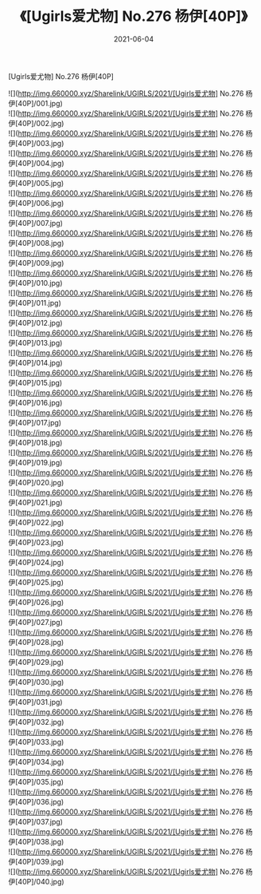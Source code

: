 ﻿---
layout: post
title:  《[Ugirls爱尤物] No.276 杨伊[40P]》
date:   2021-06-04
img: http://img.660000.xyz/Sharelink/UGIRLS/2021/[Ugirls爱尤物] No.276 杨伊[40P]/000.jpg
categories: [美女, 清纯, 唯美]
---

[Ugirls爱尤物] No.276 杨伊[40P]

  ![](http://img.660000.xyz/Sharelink/UGIRLS/2021/[Ugirls爱尤物] No.276 杨伊[40P]/001.jpg) <br> ![](http://img.660000.xyz/Sharelink/UGIRLS/2021/[Ugirls爱尤物] No.276 杨伊[40P]/002.jpg) <br> ![](http://img.660000.xyz/Sharelink/UGIRLS/2021/[Ugirls爱尤物] No.276 杨伊[40P]/003.jpg) <br> ![](http://img.660000.xyz/Sharelink/UGIRLS/2021/[Ugirls爱尤物] No.276 杨伊[40P]/004.jpg) <br> ![](http://img.660000.xyz/Sharelink/UGIRLS/2021/[Ugirls爱尤物] No.276 杨伊[40P]/005.jpg) <br> ![](http://img.660000.xyz/Sharelink/UGIRLS/2021/[Ugirls爱尤物] No.276 杨伊[40P]/006.jpg) <br> ![](http://img.660000.xyz/Sharelink/UGIRLS/2021/[Ugirls爱尤物] No.276 杨伊[40P]/007.jpg) <br> ![](http://img.660000.xyz/Sharelink/UGIRLS/2021/[Ugirls爱尤物] No.276 杨伊[40P]/008.jpg) <br> ![](http://img.660000.xyz/Sharelink/UGIRLS/2021/[Ugirls爱尤物] No.276 杨伊[40P]/009.jpg) <br> ![](http://img.660000.xyz/Sharelink/UGIRLS/2021/[Ugirls爱尤物] No.276 杨伊[40P]/010.jpg) <br> ![](http://img.660000.xyz/Sharelink/UGIRLS/2021/[Ugirls爱尤物] No.276 杨伊[40P]/011.jpg) <br> ![](http://img.660000.xyz/Sharelink/UGIRLS/2021/[Ugirls爱尤物] No.276 杨伊[40P]/012.jpg) <br> ![](http://img.660000.xyz/Sharelink/UGIRLS/2021/[Ugirls爱尤物] No.276 杨伊[40P]/013.jpg) <br> ![](http://img.660000.xyz/Sharelink/UGIRLS/2021/[Ugirls爱尤物] No.276 杨伊[40P]/014.jpg) <br> ![](http://img.660000.xyz/Sharelink/UGIRLS/2021/[Ugirls爱尤物] No.276 杨伊[40P]/015.jpg) <br> ![](http://img.660000.xyz/Sharelink/UGIRLS/2021/[Ugirls爱尤物] No.276 杨伊[40P]/016.jpg) <br> ![](http://img.660000.xyz/Sharelink/UGIRLS/2021/[Ugirls爱尤物] No.276 杨伊[40P]/017.jpg) <br> ![](http://img.660000.xyz/Sharelink/UGIRLS/2021/[Ugirls爱尤物] No.276 杨伊[40P]/018.jpg) <br> ![](http://img.660000.xyz/Sharelink/UGIRLS/2021/[Ugirls爱尤物] No.276 杨伊[40P]/019.jpg) <br> ![](http://img.660000.xyz/Sharelink/UGIRLS/2021/[Ugirls爱尤物] No.276 杨伊[40P]/020.jpg) <br> ![](http://img.660000.xyz/Sharelink/UGIRLS/2021/[Ugirls爱尤物] No.276 杨伊[40P]/021.jpg) <br> ![](http://img.660000.xyz/Sharelink/UGIRLS/2021/[Ugirls爱尤物] No.276 杨伊[40P]/022.jpg) <br> ![](http://img.660000.xyz/Sharelink/UGIRLS/2021/[Ugirls爱尤物] No.276 杨伊[40P]/023.jpg) <br> ![](http://img.660000.xyz/Sharelink/UGIRLS/2021/[Ugirls爱尤物] No.276 杨伊[40P]/024.jpg) <br> ![](http://img.660000.xyz/Sharelink/UGIRLS/2021/[Ugirls爱尤物] No.276 杨伊[40P]/025.jpg) <br> ![](http://img.660000.xyz/Sharelink/UGIRLS/2021/[Ugirls爱尤物] No.276 杨伊[40P]/026.jpg) <br> ![](http://img.660000.xyz/Sharelink/UGIRLS/2021/[Ugirls爱尤物] No.276 杨伊[40P]/027.jpg) <br> ![](http://img.660000.xyz/Sharelink/UGIRLS/2021/[Ugirls爱尤物] No.276 杨伊[40P]/028.jpg) <br> ![](http://img.660000.xyz/Sharelink/UGIRLS/2021/[Ugirls爱尤物] No.276 杨伊[40P]/029.jpg) <br> ![](http://img.660000.xyz/Sharelink/UGIRLS/2021/[Ugirls爱尤物] No.276 杨伊[40P]/030.jpg) <br> ![](http://img.660000.xyz/Sharelink/UGIRLS/2021/[Ugirls爱尤物] No.276 杨伊[40P]/031.jpg) <br> ![](http://img.660000.xyz/Sharelink/UGIRLS/2021/[Ugirls爱尤物] No.276 杨伊[40P]/032.jpg) <br> ![](http://img.660000.xyz/Sharelink/UGIRLS/2021/[Ugirls爱尤物] No.276 杨伊[40P]/033.jpg) <br> ![](http://img.660000.xyz/Sharelink/UGIRLS/2021/[Ugirls爱尤物] No.276 杨伊[40P]/034.jpg) <br> ![](http://img.660000.xyz/Sharelink/UGIRLS/2021/[Ugirls爱尤物] No.276 杨伊[40P]/035.jpg) <br> ![](http://img.660000.xyz/Sharelink/UGIRLS/2021/[Ugirls爱尤物] No.276 杨伊[40P]/036.jpg) <br> ![](http://img.660000.xyz/Sharelink/UGIRLS/2021/[Ugirls爱尤物] No.276 杨伊[40P]/037.jpg) <br> ![](http://img.660000.xyz/Sharelink/UGIRLS/2021/[Ugirls爱尤物] No.276 杨伊[40P]/038.jpg) <br> ![](http://img.660000.xyz/Sharelink/UGIRLS/2021/[Ugirls爱尤物] No.276 杨伊[40P]/039.jpg) <br> ![](http://img.660000.xyz/Sharelink/UGIRLS/2021/[Ugirls爱尤物] No.276 杨伊[40P]/040.jpg) <br>